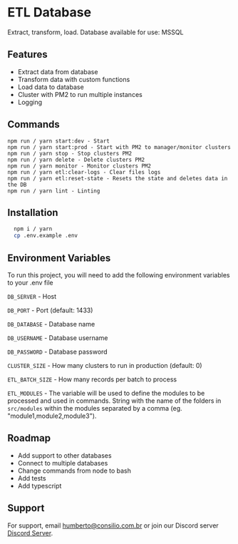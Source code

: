 # ETL Database
Extract, transform, load.
Database available for use: MSSQL

## Features

- Extract data from database
- Transform data with custom functions
- Load data to database
- Cluster with PM2 to run multiple instances
- Logging


## Commands

```
npm run / yarn start:dev - Start
npm run / yarn start:prod - Start with PM2 to manager/monitor clusters
npm run / yarn stop - Stop clusters PM2
npm run / yarn delete - Delete clusters PM2
npm run / yarn monitor - Monitor clusters PM2
npm run / yarn etl:clear-logs - Clear files logs
npm run / yarn etl:reset-state - Resets the state and deletes data in the DB
npm run / yarn lint - Linting
```

## Installation

```bash
  npm i / yarn
  cp .env.example .env
```
    
## Environment Variables

To run this project, you will need to add the following environment variables to your .env file

`DB_SERVER` - Host

`DB_PORT` - Port (default: 1433)

`DB_DATABASE` - Database name

`DB_USERNAME` - Database username

`DB_PASSWORD` - Database password

`CLUSTER_SIZE` - How many clusters to run in production (default: 0)

`ETL_BATCH_SIZE` - How many records per batch to process

`ETL_MODULES` - The variable will be used to define the modules to be processed and used in commands. String with the name of the folders in `src/modules` within the modules separated by a comma (eg. "module1,module2,module3").

## Roadmap

- Add support to other databases
- Connect to multiple databases
- Change commands from node to bash
- Add tests
- Add typescript


## Support

For support, email [humberto@consilio.com.br](mailto:humberto@consilio.com.br) or join our Discord server [Discord Server](https://discord.gg/EAJBUX79cp).
